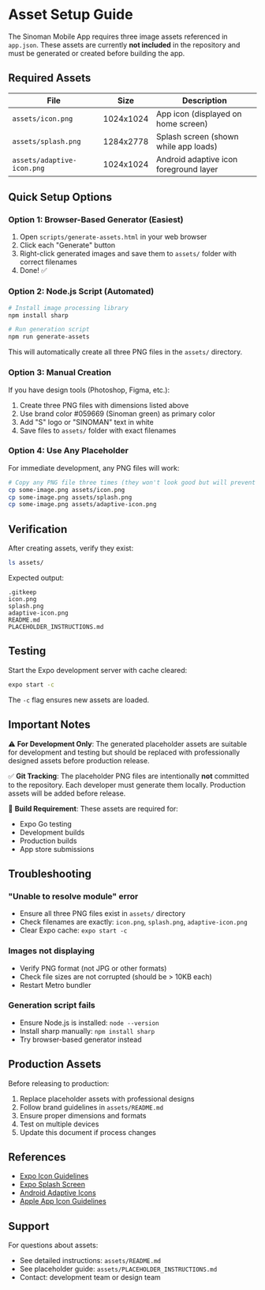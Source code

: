 # Asset Setup Guide

The Sinoman Mobile App requires three image assets referenced in `app.json`. These assets are currently **not included** in the repository and must be generated or created before building the app.

## Required Assets

| File | Size | Description |
|------|------|-------------|
| `assets/icon.png` | 1024x1024 | App icon (displayed on home screen) |
| `assets/splash.png` | 1284x2778 | Splash screen (shown while app loads) |
| `assets/adaptive-icon.png` | 1024x1024 | Android adaptive icon foreground layer |

## Quick Setup Options

### Option 1: Browser-Based Generator (Easiest)

1. Open `scripts/generate-assets.html` in your web browser
2. Click each "Generate" button
3. Right-click generated images and save them to `assets/` folder with correct filenames
4. Done! ✅

### Option 2: Node.js Script (Automated)

```bash
# Install image processing library
npm install sharp

# Run generation script
npm run generate-assets
```

This will automatically create all three PNG files in the `assets/` directory.

### Option 3: Manual Creation

If you have design tools (Photoshop, Figma, etc.):

1. Create three PNG files with dimensions listed above
2. Use brand color #059669 (Sinoman green) as primary color
3. Add "S" logo or "SINOMAN" text in white
4. Save files to `assets/` folder with exact filenames

### Option 4: Use Any Placeholder

For immediate development, any PNG files will work:

```bash
# Copy any PNG file three times (they won't look good but will prevent errors)
cp some-image.png assets/icon.png
cp some-image.png assets/splash.png
cp some-image.png assets/adaptive-icon.png
```

## Verification

After creating assets, verify they exist:

```bash
ls assets/
```

Expected output:
```
.gitkeep
icon.png
splash.png
adaptive-icon.png
README.md
PLACEHOLDER_INSTRUCTIONS.md
```

## Testing

Start the Expo development server with cache cleared:

```bash
expo start -c
```

The `-c` flag ensures new assets are loaded.

## Important Notes

⚠️ **For Development Only**: The generated placeholder assets are suitable for development and testing but should be replaced with professionally designed assets before production release.

✅ **Git Tracking**: The placeholder PNG files are intentionally **not** committed to the repository. Each developer must generate them locally. Production assets will be added before release.

📱 **Build Requirement**: These assets are required for:
- Expo Go testing
- Development builds
- Production builds
- App store submissions

## Troubleshooting

### "Unable to resolve module" error
- Ensure all three PNG files exist in `assets/` directory
- Check filenames are exactly: `icon.png`, `splash.png`, `adaptive-icon.png`
- Clear Expo cache: `expo start -c`

### Images not displaying
- Verify PNG format (not JPG or other formats)
- Check file sizes are not corrupted (should be > 10KB each)
- Restart Metro bundler

### Generation script fails
- Ensure Node.js is installed: `node --version`
- Install sharp manually: `npm install sharp`
- Try browser-based generator instead

## Production Assets

Before releasing to production:

1. Replace placeholder assets with professional designs
2. Follow brand guidelines in `assets/README.md`
3. Ensure proper dimensions and formats
4. Test on multiple devices
5. Update this document if process changes

## References

- [Expo Icon Guidelines](https://docs.expo.dev/guides/app-icons/)
- [Expo Splash Screen](https://docs.expo.dev/guides/splash-screens/)
- [Android Adaptive Icons](https://developer.android.com/guide/practices/ui_guidelines/icon_design_adaptive)
- [Apple App Icon Guidelines](https://developer.apple.com/design/human-interface-guidelines/app-icons)

## Support

For questions about assets:
- See detailed instructions: `assets/README.md`
- See placeholder guide: `assets/PLACEHOLDER_INSTRUCTIONS.md`
- Contact: development team or design team

